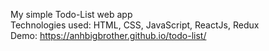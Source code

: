 My simple Todo-List web app  
Technologies used: HTML, CSS, JavaScript, ReactJs, Redux  
Demo: https://anhbigbrother.github.io/todo-list/